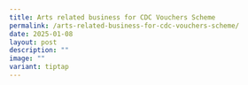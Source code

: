 ```yaml
---
title: Arts related business for CDC Vouchers Scheme
permalink: /arts-related-business-for-cdc-vouchers-scheme/
date: 2025-01-08
layout: post
description: ""
image: ""
variant: tiptap
---
```

